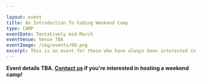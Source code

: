 ```yaml
---

layout: event
title: An Introduction To Coding Weekend Camp
type: CAMP
eventDate: Tentatively mid-March
eventVenue: Venue TBA
eventImage: /img/events/00.png
excerpt: This is an event for those who have always been interested in learning how to code or how to build websites.
---
```

__Event details TBA. [Contact us](/index.html#contactus) if you're interested in hosting a weekend camp!__